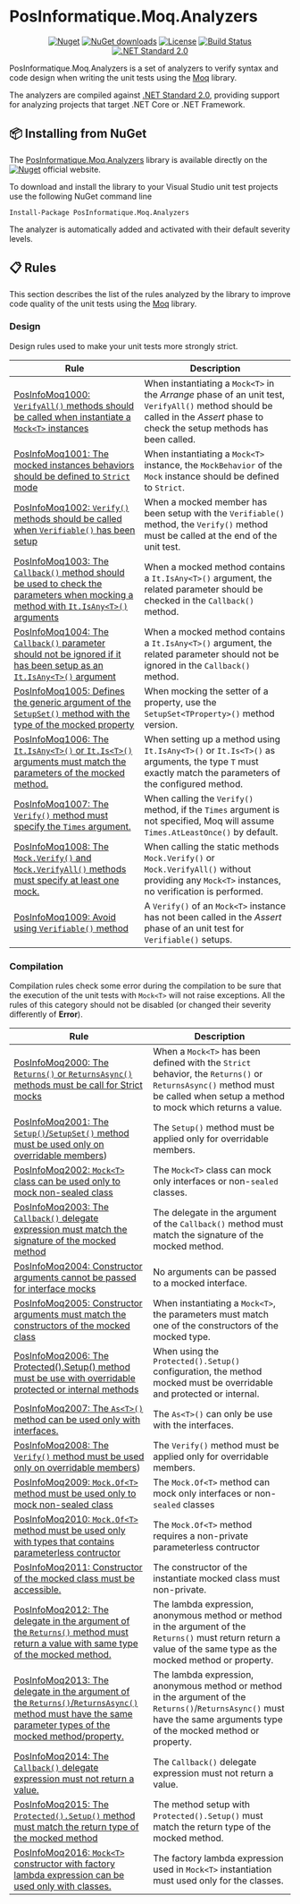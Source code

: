 ﻿# PosInformatique.Moq.Analyzers
<div align="center">

[![Nuget](https://img.shields.io/nuget/v/PosInformatique.Moq.Analyzers)](https://www.nuget.org/packages/PosInformatique.Moq.Analyzers/)
[![NuGet downloads](https://img.shields.io/nuget/dt/PosInformatique.Moq.Analyzers)](https://www.nuget.org/packages/PosInformatique.Moq.Analyzers/)
[![License](https://img.shields.io/github/license/Nonanti/MathFlow?style=flat-square)](LICENSE)
[![Build Status](https://img.shields.io/github/actions/workflow/status/PosInformatique/PosInformatique.Moq.Analyzers/github-actions-ci.yaml?style=flat-square)](https://github.com/PosInformatique/PosInformatique.Moq.Analyzers/actions)
[![.NET Standard 2.0](https://img.shields.io/badge/.NET%20Standard-2.0-512BD4?style=flat-square)](https://learn.microsoft.com/en-us/dotnet/standard/net-standard?tabs=net-standard-2-0)

</div>

PosInformatique.Moq.Analyzers is a set of analyzers to verify syntax and code design when writing the unit tests using the [Moq](https://github.com/devlooped/moq) library.

The analyzers are compiled against [.NET Standard 2.0](https://learn.microsoft.com/en-us/dotnet/standard/net-standard?tabs=net-standard-2-0),
providing support for analyzing projects that target .NET Core or .NET Framework.

## 📦 Installing from NuGet
The [PosInformatique.Moq.Analyzers](https://www.nuget.org/packages/PosInformatique.FluentAssertions.Json/)
library is available directly on the
[![Nuget](https://img.shields.io/nuget/v/PosInformatique.Moq.Analyzers)](https://www.nuget.org/packages/PosInformatique.Moq.Analyzers/)
official website.

To download and install the library to your Visual Studio unit test projects use the following NuGet command line 

```
Install-Package PosInformatique.Moq.Analyzers
```

The analyzer is automatically added and activated with their default severity levels.

## 📋 Rules

This section describes the list of the rules analyzed by the library to improve code quality of the unit tests using
the [Moq](https://github.com/devlooped/moq) library.

### Design

Design rules used to make your unit tests more strongly strict.

| Rule | Description |
| - | - |
| [PosInfoMoq1000: `VerifyAll()` methods should be called when instantiate a `Mock<T>` instances](docs/Design/PosInfoMoq1000.md) | When instantiating a `Mock<T>` in the *Arrange* phase of an unit test, `VerifyAll()` method should be called in the *Assert* phase to check the setup methods has been called. |
| [PosInfoMoq1001: The mocked instances behaviors should be defined to `Strict` mode](docs/Design/PosInfoMoq1001.md) | When instantiating a `Mock<T>` instance, the `MockBehavior` of the `Mock` instance should be defined to `Strict`. |
| [PosInfoMoq1002: `Verify()` methods should be called when `Verifiable()` has been setup](docs/Design/PosInfoMoq1002.md) | When a mocked member has been setup with the `Verifiable()` method, the `Verify()` method must be called at the end of the unit test. |
| [PosInfoMoq1003: The `Callback()` method should be used to check the parameters when mocking a method with `It.IsAny<T>()` arguments](docs/Design/PosInfoMoq1003.md) | When a mocked method contains a `It.IsAny<T>()` argument, the related parameter should be checked in the `Callback()` method. |
| [PosInfoMoq1004: The `Callback()` parameter should not be ignored if it has been setup as an `It.IsAny<T>()` argument](docs/Design/PosInfoMoq1004.md) | When a mocked method contains a `It.IsAny<T>()` argument, the related parameter should not be ignored in the `Callback()` method. |
| [PosInfoMoq1005: Defines the generic argument of the `SetupSet()` method with the type of the mocked property](docs/Design/PosInfoMoq1005.md) | When mocking the setter of a property, use the `SetupSet<TProperty>()` method version. |
| [PosInfoMoq1006: The `It.IsAny<T>()` or `It.Is<T>()` arguments must match the parameters of the mocked method.](docs/Design/PosInfoMoq1006.md) | When setting up a method using `It.IsAny<T>()` or `It.Is<T>()` as arguments, the type `T` must exactly match the parameters of the configured method. |
| [PosInfoMoq1007: The `Verify()` method must specify the `Times` argument.](docs/Design/PosInfoMoq1007.md) | When calling the `Verify()` method, if the `Times` argument is not specified, Moq will assume `Times.AtLeastOnce()` by default. |
| [PosInfoMoq1008: The `Mock.Verify()` and `Mock.VerifyAll()` methods must specify at least one mock.](docs/Design/PosInfoMoq1008.md) | When calling the static methods `Mock.Verify()` or `Mock.VerifyAll()` without providing any `Mock<T>` instances, no verification is performed. |
| [PosInfoMoq1009: Avoid using `Verifiable()` method](docs/Design/PosInfoMoq1008.md) | A `Verify()` of an `Mock<T>` instance has not been called in the *Assert* phase of an unit test for `Verifiable()` setups. |

### Compilation

Compilation rules check some error during the compilation to be sure that the execution of the unit tests with `Mock<T>` will not raise exceptions.
All the rules of this category should not be disabled (or changed their severity differently of **Error**).

| Rule | Description |
| - | - |
| [PosInfoMoq2000: The `Returns()` or `ReturnsAsync()` methods must be call for Strict mocks](docs/Compilation/PosInfoMoq2000.md) | When a `Mock<T>` has been defined with the `Strict` behavior, the `Returns()` or `ReturnsAsync()` method must be called when setup a method to mock which returns a value. |
| [PosInfoMoq2001: The `Setup()`/`SetupSet()` method must be used only on overridable members](docs/Compilation/PosInfoMoq2001.md)) | The `Setup()` method must be applied only for overridable members. |
| [PosInfoMoq2002: `Mock<T>` class can be used only to mock non-sealed class](docs/Compilation/PosInfoMoq2002.md) | The `Mock<T>` class can mock only interfaces or non-`sealed` classes. |
| [PosInfoMoq2003: The `Callback()` delegate expression must match the signature of the mocked method](docs/Compilation/PosInfoMoq2003.md) | The delegate in the argument of the `Callback()` method must match the signature of the mocked method. |
| [PosInfoMoq2004: Constructor arguments cannot be passed for interface mocks](docs/Compilation/PosInfoMoq2004.md) | No arguments can be passed to a mocked interface. |
| [PosInfoMoq2005: Constructor arguments must match the constructors of the mocked class](docs/Compilation/PosInfoMoq2005.md) | When instantiating a `Mock<T>`, the parameters must match one of the constructors of the mocked type.  |
| [PosInfoMoq2006: The Protected().Setup() method must be use with overridable protected or internal methods](docs/Compilation/PosInfoMoq2006.md) | When using the `Protected().Setup()` configuration, the method mocked must be overridable and protected or internal. |
| [PosInfoMoq2007: The `As<T>()` method can be used only with interfaces.](docs/Compilation/PosInfoMoq2007.md) | The `As<T>()` can only be use with the interfaces. |
| [PosInfoMoq2008: The `Verify()` method must be used only on overridable members](docs/Compilation/PosInfoMoq2008.md)) | The `Verify()` method must be applied only for overridable members. |
| [PosInfoMoq2009: `Mock.Of<T>` method must be used only to mock non-sealed class](docs/Compilation/PosInfoMoq2009.md) | The `Mock.Of<T>` method can mock only interfaces or non-`sealed` classes |
| [PosInfoMoq2010: `Mock.Of<T>` method must be used only with types that contains parameterless contructor](docs/Compilation/PosInfoMoq2010.md) | The `Mock.Of<T>` method requires a non-private parameterless contructor |
| [PosInfoMoq2011: Constructor of the mocked class must be accessible.](docs/Compilation/PosInfoMoq2011.md) | The constructor of the instantiate mocked class must non-private. |
| [PosInfoMoq2012: The delegate in the argument of the `Returns()` method must return a value with same type of the mocked method.](docs/Compilation/PosInfoMoq2012.md) | The lambda expression, anonymous method or method in the argument of the `Returns()` must return return a value of the same type as the mocked method or property. |
| [PosInfoMoq2013: The delegate in the argument of the `Returns()`/`ReturnsAsync()` method must have the same parameter types of the mocked method/property.](docs/Compilation/PosInfoMoq2013.md) | The lambda expression, anonymous method or method in the argument of the `Returns()`/`ReturnsAsync()` must have the same arguments type of the mocked method or property. |
| [PosInfoMoq2014: The `Callback()` delegate expression must not return a value.](docs/Compilation/PosInfoMoq2014.md) | The `Callback()` delegate expression must not return a value. |
| [PosInfoMoq2015: The `Protected().Setup()` method must match the return type of the mocked method](docs/Compilation/PosInfoMoq2015.md) | The method setup with `Protected().Setup()` must match the return type of the mocked method. |
| [PosInfoMoq2016: `Mock<T>` constructor with factory lambda expression can be used only with classes.](docs/Compilation/PosInfoMoq2016.md) | The factory lambda expression used in `Mock<T>` instantiation must used only for the classes. |



